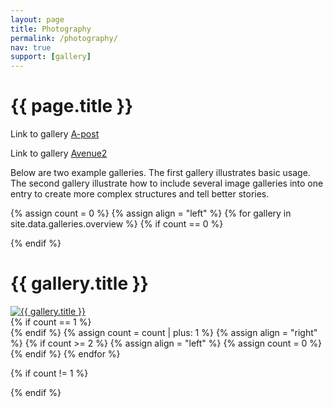 ```yaml
---
layout: page
title: Photography
permalink: /photography/
nav: true
support: [gallery]
---
```


<h1>{{ page.title }}</h1>

<p>Link to gallery <a href="astyle.html">A-post</a></p>
<p>Link to gallery <a href="avenue2.html">Avenue2</a></p>

<p>Below are two example galleries. The first gallery illustrates basic usage.
The second gallery illustrate how to include several image galleries into one
entry to create more complex structures and tell better stories.</p>

<!-- the following block is auto-generated by Jekyll -->
{% assign count = 0 %}
{% assign align = "left" %}
{% for gallery in site.data.galleries.overview %}
{% if count == 0 %}<div class="row">{% endif %}
  <div class="half-width gallery-preview {{ align }}">
    <h1>{{ gallery.title }}</h1>
    <a href="/photography/{{ gallery.directory }}.html">
      <img alt="{{ gallery.title }}" src="/assets/img-noresample/{% if gallery.picture_path %}{{ gallery.picture_path }}{% else %}{{ gallery.directory }}{% endif %}/{{ gallery.preview.thumbnail }}" />
    </a>
  </div>
{% if count == 1 %}</div>{% endif %}
{% assign count = count | plus: 1 %}
{% assign align = "right" %}
{% if count >= 2 %}
{% assign align = "left" %}
{% assign count = 0 %}
{% endif %}
{% endfor %}

{% if count != 1 %}
</div>
{% endif %}

